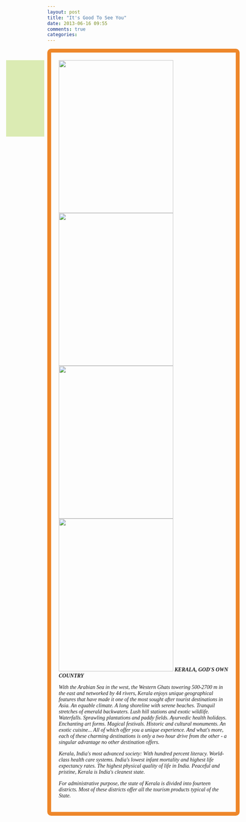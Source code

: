 ```yaml
---
layout: post
title: "It's Good To See You"
date: 2013-06-16 09:55
comments: true
categories: 
---
```

<html>
<body>
<div style="font-family:verdana;padding:20px;border-radius:10px;border:10px solid #EE872A;">

<div style="opacity:0.3;position:absolute;left:120px;width:100px;height:200px;background-color:#8AC007"></div>
<img src="http://www.freecourses.net.au/wordpress/wp-content/uploads/2012/09/Tourism.jpg" width="300" height="400">
<img src="http://blog.theotherhome.com/wp-content/uploads/2011/02/medical-tourism.jpg" width="300" height="400">
<img src="http://blogs.keralatravelcentre.com/wp-content/uploads/2012/12/kerala-tourism-logo-new.jpg" width="300" height="400">
<img src="http://www.sustainabletourismonline.com/awms/Upload/Images/New%20Homepage/1-TourismEconomics.jpg" width="300" height="400">
<i> <strong>KERALA, GOD'S OWN COUNTRY</strong>

With the Arabian Sea in the west, the Western Ghats towering 500-2700 m in the east and networked by 44 rivers, Kerala enjoys unique geographical features that have made it one of the most sought after tourist destinations in Asia. An equable climate. A long shoreline with serene beaches. Tranquil stretches of emerald backwaters. Lush hill stations and exotic wildlife. Waterfalls. Sprawling plantations and paddy fields. Ayurvedic health holidays. Enchanting art forms. Magical festivals. Historic and cultural monuments. An exotic cuisine... All of which offer you a unique experience. And what's more, each of these charming destinations is only a two hour drive from the other - a singular advantage no other destination offers.

Kerala, India's most advanced society: With hundred percent literacy. World-class health care systems. India's lowest infant mortality and highest life expectancy rates. The highest physical quality of life in India. Peaceful and pristine, Kerala is India's cleanest state.

For administrative purpose, the state of Kerala is divided into fourteen districts. Most of these districts offer all the tourism products typical of the State.
</i>

</body>
</html>
